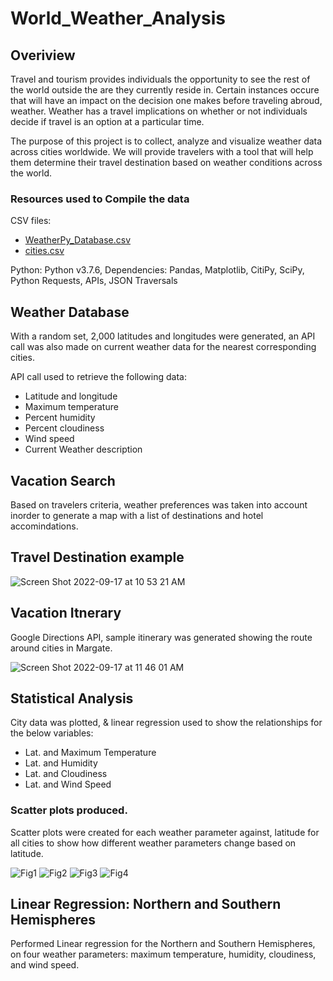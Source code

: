 # World_Weather_Analysis

## Overiview
Travel and tourism provides individuals the opportunity to see the rest of the world outside the are they currently reside in. Certain instances occure that will have an impact on the decision one makes before traveling abroud, weather. Weather has a travel implications on whether or not individuals decide if travel is an option at a particular time.

The purpose of this project is to collect, analyze and visualize weather data across cities worldwide. We will provide travelers with a tool that will help  them determine their travel destination based on weather conditions across the world.

### Resources used to Compile the data
CSV files:
- [WeatherPy_Database.csv](https://github.com/jbailey2705/World_Weather_Analysis/files/9592210/WeatherPy_Database.csv)
- [cities.csv](https://github.com/jbailey2705/World_Weather_Analysis/files/9592219/cities.csv)

Python: Python v3.7.6, Dependencies: Pandas, Matplotlib, CitiPy, SciPy, Python Requests, APIs, JSON Traversals

## Weather Database
With a random set, 2,000 latitudes and longitudes were generated, an API call was also made on current weather data for the nearest corresponding cities.

API call used to retrieve the following data:

- Latitude and longitude
- Maximum temperature
- Percent humidity
- Percent cloudiness
- Wind speed
- Current Weather description

## Vacation Search
Based on travelers criteria, weather preferences was taken into account inorder to generate a map with a list of destinations and hotel accomindations.

## Travel Destination example

![Screen Shot 2022-09-17 at 10 53 21 AM](https://user-images.githubusercontent.com/109354592/190868880-32cb91a6-f23d-40e7-a4a6-030a1cf21270.png)

## Vacation Itnerary
Google Directions API, sample itinerary was generated showing the route around cities in Margate.

![Screen Shot 2022-09-17 at 11 46 01 AM](https://user-images.githubusercontent.com/109354592/190869045-a660366d-d8f8-4a94-bde3-01be8aab0014.png)

## Statistical Analysis
City data was plotted, & linear regression used to show the relationships for the below variables:
- Lat. and Maximum Temperature
- Lat. and Humidity
- Lat. and Cloudiness
- Lat. and Wind Speed

### Scatter plots produced.
Scatter plots were created for each weather parameter against, latitude for all cities to show how different weather parameters change based on latitude.

![Fig1](https://user-images.githubusercontent.com/109354592/190869261-6ab0fbd1-2656-4c42-8e59-31f6f50150a5.jpeg)
![Fig2](https://user-images.githubusercontent.com/109354592/190869262-5cd27cd5-4e92-48b8-828c-19523c8c523a.jpeg)
![Fig3](https://user-images.githubusercontent.com/109354592/190869263-183187b0-1581-4689-b5eb-0336fe7959f8.jpeg)
![Fig4](https://user-images.githubusercontent.com/109354592/190869264-d674d926-1093-4a95-8418-defaa1c92f12.jpeg)

## Linear Regression: Northern and Southern Hemispheres
Performed Linear regression for the Northern and Southern Hemispheres, on four weather parameters: maximum temperature, humidity, cloudiness, and wind speed.

